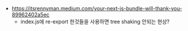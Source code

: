 - https://itsrennyman.medium.com/your-next-js-bundle-will-thank-you-89962402a5ec
  - index.js에 re-export 한것들을 사용하면 tree shaking 안되는 현상?
